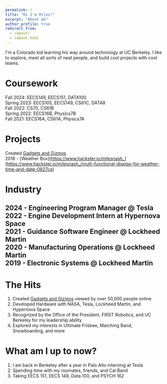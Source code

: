 ```yaml
---
permalink: /
title: "Hi I'm Miles!"
excerpt: "About me"
author_profile: true
redirect_from: 
  - /about/
  - /about.html
--- 
```


I'm a Colorado kid learning his way around technology at UC Berkeley. I like to explore, meet all sorts of neat people, and build cool projects with cool teams.



Coursework
======
Fall 2024: EECS149, EECS151, DATA100 <br />
Spring 2023: EECS105, EECS149, CS61C, DATA8 <br />
Fall 2022: CS70, CS61B <br />
Spring 2022: EECS16B, Physics7B <br />
Fall 2021: EECS16A, CS61A, Physics7A <br />

Projects
======
Created [Gadgets and Gizmos](https://www.hackster.io/milesnash_) <br />
2018 - [Weather Box](https://www.hackster.io/milesnash_](https://www.hackster.io/milesnash_/multi-functional-display-for-weather-time-and-date-0827ca) <br />

Industry
======
2024 - Engineering Program Manager @ Tesla <br />
2022 - Engine Development Intern at Hypernova Space <br />
2021 - Guidance Software Engineer @ Lockheed Martin <br />
2020 - Manufacturing Operations @ Lockheed Martin <br />
2019 - Electronic Systems @ Lockheed Martin <br />
---

The Hits
======
1. Created [Gadgets and Gizmos](https://www.hackster.io/milesnash_) viewed by over 50,000 people online
1. Developed Hardware with NASA, Tesla, Lockheed Martin, and Hypernova Space
1. Recognized by the Office of the President, FIRST Robotics, and UC Berkeley for my leadership ability
1. Explored my interests in Ultimate Frisbee, Marching Band, Snowboarding, and more

What am I up to now?
======
1. I am back in Berkeley after a year in Palo Alto interning at Tesla
1. Spending time with my roomates, friends, and Cal Band
1. Taking EECS 151, EECS 149, Data 100, and PSYCH 162


